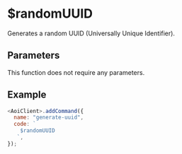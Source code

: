 # $randomUUID

Generates a random UUID (Universally Unique Identifier).

## Parameters

This function does not require any parameters.

## Example

```js
<AoiClient>.addCommand({
  name: "generate-uuid",
  code: `
    $randomUUID
   `,
});
```